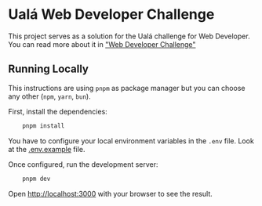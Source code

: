 # Ualá Web Developer Challenge

This project serves as a solution for the Ualá challenge for Web Developer. You can read more about it in ["Web Developer Challenge"](./docs/CHALLENGE.md)

## Running Locally

This instructions are using `pnpm` as package manager but you can choose any other (`npm`, `yarn`, `bun`).

First, install the dependencies:

```bash
    pnpm install 
```

You have to configure your local environment variables in the `.env` file. Look at the [.env.example](/.env.example) file.

Once configured, run the development server:

```bash
    pnpm dev
```

Open [http://localhost:3000](http://localhost:3000) with your browser to see the result.

